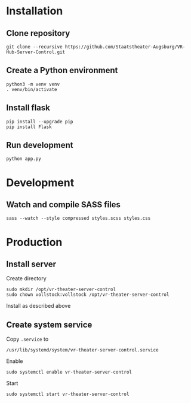 # Installation

## Clone repository

    git clone --recursive https://github.com/Staatstheater-Augsburg/VR-Hub-Server-Control.git


## Create a Python environment

    python3 -m venv venv
    . venv/bin/activate

## Install flask

    pip install --upgrade pip
    pip install Flask


## Run development

    python app.py


# Development

## Watch and compile SASS files

    sass --watch --style compressed styles.scss styles.css


# Production


## Install server

Create directory

    sudo mkdir /opt/vr-theater-server-control
    sudo chown vollstock:vollstock /opt/vr-theater-server-control

Install as described above


## Create system service

Copy `.service` to

    /usr/lib/systemd/system/vr-theater-server-control.service

Enable

    sudo systemctl enable vr-theater-server-control

Start

    sudo systemctl start vr-theater-server-control